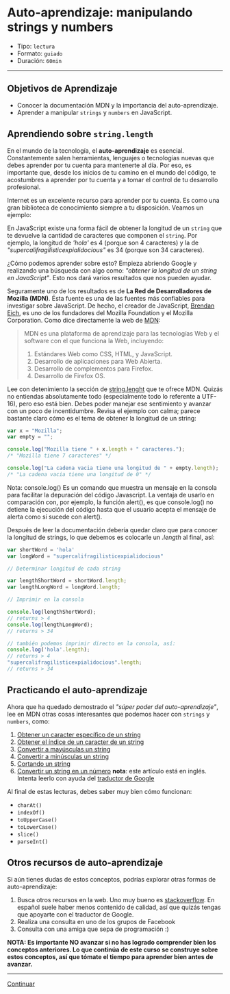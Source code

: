 # Auto-aprendizaje: manipulando strings y numbers

- Tipo: `lectura`
- Formato: `guiado`
- Duración: `60min`

***

## Objetivos de Aprendizaje

- Conocer la documentación MDN y la importancia del auto-aprendizaje.
- Aprender a manipular `strings` y `numbers` en JavaScript.

## Aprendiendo sobre `string.length`

En el mundo de la tecnología, el **auto-aprendizaje** es esencial.
Constantemente salen herramientas, lenguajes o tecnologías nuevas que debes
aprender por tu cuenta para mantenerte al día. Por eso, es importante que, desde
los inicios de tu camino en el mundo del código, te acostumbres a aprender por
tu cuenta y a tomar el control de tu desarrollo profesional.

Internet es un excelente recurso para aprender por tu cuenta. Es como una gran
biblioteca de conocimiento siempre a tu disposición. Veamos un ejemplo:

En JavaScript existe una forma fácil de obtener la longitud de un `string` que
te devuelve la cantidad de caracteres que componen el `string`. Por ejemplo, la
longitud de _'hola'_ es 4 (porque son 4 caracteres) y la de
_"supercalifragilisticexpialidocious"_ es 34 (porque son 34 caracteres).

¿Cómo podemos aprender sobre esto? Empieza abriendo Google y realizando una
búsqueda con algo como: _"obtener la longitud de un string en JavaScript"_. Esto
nos dará varios resultados que nos pueden ayudar.

Seguramente uno de los resultados es de **La Red de Desarrolladores de Mozilla
(MDN)**. Ésta fuente es una de las fuentes más confiables para investigar sobre
JavaScript. De hecho, el creador de JavaScript, [Brendan Eich](https://en.wikipedia.org/wiki/Brendan_Eich),
es uno de los fundadores del Mozilla Foundation y el Mozilla Corporation. Como
dice directamente la web de [MDN](https://developer.mozilla.org/es/docs/MDN/About):

> MDN es una plataforma de aprendizaje para las tecnologías Web y el software
> con el que funciona la Web, incluyendo:
>
> 1. Estándares Web como CSS, HTML, y JavaScript.
> 2. Desarrollo de aplicaciones para Web Abierta.
> 3. Desarrollo de complementos para Firefox.
> 4. Desarrollo de Firefox OS.

Lee con detenimiento la sección de [string.lenght](https://developer.mozilla.org/es/docs/Web/JavaScript/Referencia/Objetos_globales/String/length)
que te ofrece MDN. Quizás no entiendas absolutamente todo (especialmente todo lo
  referente a UTF-16), pero eso está bien. Debes poder manejar ese sentimiento y
  avanzar con un poco de incentidumbre. Revisa el ejemplo con calma; parece
  bastante claro cómo es el tema de obtener la longitud de un string:

```js
var x = "Mozilla";
var empty = "";

console.log("Mozilla tiene " + x.length + " caracteres.");
/* "Mozilla tiene 7 caracteres" */

console.log("La cadena vacia tiene una longitud de " + empty.length);
/* "La cadena vacia tiene una longitud de 0" */
```

Nota: console.log() Es un comando que muestra un mensaje en la consola para
facilitar la depuración del código Javascript. La ventaja de usarlo en
comparación con, por ejemplo, la función alert(), es que console.log() no
detiene la ejecución del código hasta que el usuario acepta el mensaje de alerta
como sí sucede con alert().

Después de leer la documentación debería quedar claro que para conocer la
longitud de strings, lo que debemos es colocarle un _.length_ al final, así:

```js
var shortWord = 'hola'
var longWord = "supercalifragilisticexpialidocious"

// Determinar longitud de cada string

var lengthShortWord = shortWord.length;
var lengthLongWord = longWord.length;

// Imprimir en la consola

console.log(lengthShortWord);
// returns > 4
console.log(lengthLongWord);
// returns > 34

// también podemos imprimir directo en la consola, así:
console.log('hola'.length);
// returns > 4
"supercalifragilisticexpialidocious".length;
// returns > 34
```

## Practicando el auto-aprendizaje

Ahora que ha quedado demostrado el _"súper poder del auto-aprendizaje"_, lee en
MDN otras cosas interesantes que podemos hacer con `strings` y `numbers`, como:

1. [Obtener un caracter específico de un string](https://developer.mozilla.org/es/docs/Web/JavaScript/Referencia/Objetos_globales/String/charAt)
2. [Obtener el índice de un caracter de un string](https://developer.mozilla.org/es/docs/Web/JavaScript/Referencia/Objetos_globales/String/indexOf)
3. [Convertir a mayúsculas un string](https://developer.mozilla.org/es/docs/Web/JavaScript/Referencia/Objetos_globales/String/toUpperCase)
4. [Convertir a minúsculas un string](https://developer.mozilla.org/es/docs/Web/JavaScript/Referencia/Objetos_globales/String/toLowerCase)
5. [Cortando un string](https://developer.mozilla.org/es/docs/Web/JavaScript/Referencia/Objetos_globales/String/slice)
6. [Convertir un string en un número](https://developer.mozilla.org/en-US/docs/Web/JavaScript/Reference/Global_Objects/parseInt)
   **nota**: este artículo está en inglés. Intenta leerlo con ayuda del
   [traductor de Google](https://translate.google.com/)

Al final de estas lecturas, debes saber muy bien cómo funcionan:

- `charAt()`
- `indexOf()`
- `toUpperCase()`
- `toLowerCase()`
- `slice()`
- `parseInt()`

## Otros recursos de auto-aprendizaje

Si aún tienes dudas de estos conceptos, podrías explorar otras formas de
auto-aprendizaje:

1. Busca otros recursos en la web. Uno muy bueno es [stackoverflow](https://es.stackoverflow.com/).
   En español suele haber menos contenido de calidad, así que quizás tengas que
   apoyarte con el traductor de Google.
2. Realiza una consulta en uno de los grupos de Facebook
3. Consulta con una amiga que sepa de programación :)

**NOTA: Es importante NO avanzar si no has logrado comprender bien los conceptos
anteriores. Lo que continúa de este curso se construye sobre estos conceptos,
así que tómate el tiempo para aprender bien antes de avanzar.**

***

[Continuar](04-comments.md)
